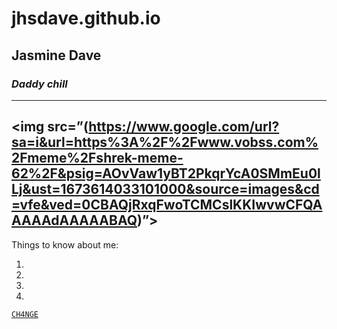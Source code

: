 # jhsdave.github.io
Jasmine Dave 
---
### *Daddy chill*
---

<img src=”(https://www.google.com/url?sa=i&url=https%3A%2F%2Fwww.vobss.com%2Fmeme%2Fshrek-meme-62%2F&psig=AOvVaw1yBT2PkqrYcA0SMmEu0lLj&ust=1673614033101000&source=images&cd=vfe&ved=0CBAQjRxqFwoTCMCslKKIwvwCFQAAAAAdAAAAABAQ)”>
---
Things to know about me:

1. 
2. 
3.
4.

[`CH4NGE`](https://www.youtube.com/watch?v=LbO4pg_LHUI&list=RDLbO4pg_LHUI&start_radio=1)









